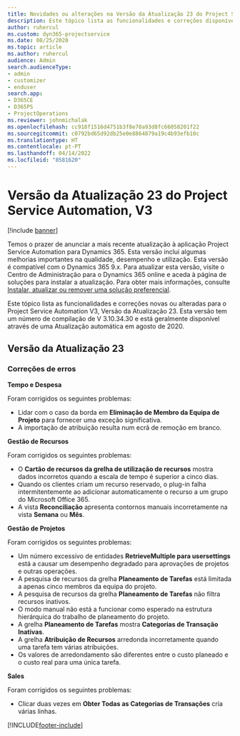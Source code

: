 ```yaml
---
title: Novidades ou alterações na Versão da Atualização 23 do Project Service Automation, V3
description: Este tópico lista as funcionalidades e correções disponíveis no Project Service Automation V3, Versão da Atualização 23, V3.
author: ruhercul
ms.custom: dyn365-projectservice
ms.date: 08/25/2020
ms.topic: article
ms.author: ruhercul
audience: Admin
search.audienceType:
- admin
- customizer
- enduser
search.app:
- D365CE
- D365PS
- ProjectOperations
ms.reviewer: johnmichalak
ms.openlocfilehash: cc918f1516d4751b3f8e70a93d8fc66058201f22
ms.sourcegitcommit: c0792bd65d92db25e0e8864879a19c4b93efb10c
ms.translationtype: HT
ms.contentlocale: pt-PT
ms.lasthandoff: 04/14/2022
ms.locfileid: "8581620"
---
```

# <a name="project-service-automation-update-release-23-v3"></a>Versão da Atualização 23 do Project Service Automation, V3

[!include [banner](../includes/psa-now-project-operations.md)]

Temos o prazer de anunciar a mais recente atualização à aplicação Project Service Automation para Dynamics 365. Esta versão inclui algumas melhorias importantes na qualidade, desempenho e utilização. Esta versão é compatível com o Dynamics 365 9.x. Para atualizar esta versão, visite o Centro de Administração para o Dynamics 365 online e aceda à página de soluções para instalar a atualização. Para obter mais informações, consulte [Instalar, atualizar ou remover uma solução preferencial](/power-platform/admin/install-remove-preferred-solution).

Este tópico lista as funcionalidades e correções novas ou alteradas para o Project Service Automation V3, Versão da Atualização 23. Esta versão tem um número de compilação de V 3.10.34.30 e está geralmente disponível através de uma Atualização automática em agosto de 2020.

## <a name="update-release-23"></a>Versão da Atualização 23

### <a name="bug-fixes"></a>Correções de erros

**Tempo e Despesa**

Foram corrigidos os seguintes problemas:
- Lidar com o caso da borda em **Eliminação de Membro da Equipa de Projeto** para fornecer uma exceção significativa.
- A importação de atribuição resulta num ecrã de remoção em branco.

**Gestão de Recursos**

Foram corrigidos os seguintes problemas:

- O **Cartão de recursos da grelha de utilização de recursos** mostra dados incorretos quando a escala de tempo é superior a cinco dias.
- Quando os clientes criam um recurso reservado, o plug-in falha intermitentemente ao adicionar automaticamente o recurso a um grupo do Microsoft Office 365.
- A vista **Reconciliação** apresenta contornos manuais incorretamente na vista **Semana** ou **Mês**.

**Gestão de Projetos**

Foram corrigidos os seguintes problemas:

- Um número excessivo de entidades **RetrieveMultiple para usersettings** está a causar um desempenho degradado para aprovações de projetos e outras operações.
- A pesquisa de recursos da grelha **Planeamento de Tarefas** está limitada a apenas cinco membros da equipa do projeto. 
- A pesquisa de recursos da grelha **Planeamento de Tarefas** não filtra recursos inativos.
- O modo manual não está a funcionar como esperado na estrutura hierárquica do trabalho de planeamento do projeto.
- A grelha **Planeamento de Tarefas** mostra **Categorias de Transação Inativas**.
- A grelha **Atribuição de Recursos** arredonda incorretamente quando uma tarefa tem várias atribuições.
- Os valores de arredondamento são diferentes entre o custo planeado e o custo real para uma única tarefa.

**Sales**

Foram corrigidos os seguintes problemas:

- Clicar duas vezes em **Obter Todas as Categorias de Transações** cria várias linhas.


[!INCLUDE[footer-include](../includes/footer-banner.md)]
